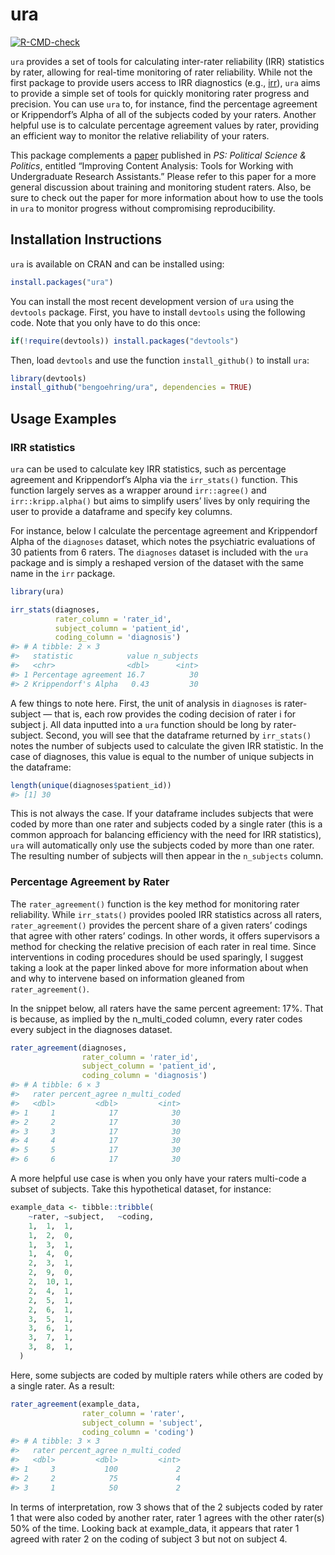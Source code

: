 
<!-- README.md is generated from README.Rmd. Please edit that file -->

# ura

<!-- badges: start -->

[![R-CMD-check](https://github.com/bengoehring/ura/actions/workflows/R-CMD-check.yaml/badge.svg)](https://github.com/bengoehring/ura/actions/workflows/R-CMD-check.yaml)
<!-- badges: end -->

`ura` provides a set of tools for calculating inter-rater reliability
(IRR) statistics by rater, allowing for real-time monitoring of rater
reliability. While not the first package to provide users access to IRR
diagnostics (e.g., [irr](https://cran.r-project.org/package=irr)), `ura`
aims to provide a simple set of tools for quickly monitoring rater
progress and precision. You can use `ura` to, for instance, find the
percentage agreement or Krippendorf’s Alpha of all of the subjects coded
by your raters. Another helpful use is to calculate percentage agreement
values by rater, providing an efficient way to monitor the relative
reliability of your raters.

This package complements a
[paper](https://bengoehring.github.io/improving-content-analysis-tools-for-working-with-undergraduate-research-assistants.pdf)
published in *PS: Political Science & Politics*, entitled “Improving
Content Analysis: Tools for Working with Undergraduate Research
Assistants.” Please refer to this paper for a more general discussion
about training and monitoring student raters. Also, be sure to check out
the paper for more information about how to use the tools in `ura` to
monitor progress without compromising reproducibility.

## Installation Instructions

`ura` is available on CRAN and can be installed using:

``` r
install.packages("ura")
```

You can install the most recent development version of `ura` using the
`devtools` package. First, you have to install `devtools` using the
following code. Note that you only have to do this once:

``` r
if(!require(devtools)) install.packages("devtools")
```

Then, load `devtools` and use the function `install_github()` to install
`ura`:

``` r
library(devtools)
install_github("bengoehring/ura", dependencies = TRUE)
```

## Usage Examples

### IRR statistics

`ura` can be used to calculate key IRR statistics, such as percentage
agreement and Krippendorf’s Alpha via the `irr_stats()` function. This
function largely serves as a wrapper around `irr::agree()` and
`irr::kripp.alpha()` but aims to simplify users’ lives by only requiring
the user to provide a dataframe and specify key columns.

For instance, below I calculate the percentage agreement and Krippendorf
Alpha of the `diagnoses` dataset, which notes the psychiatric
evaluations of 30 patients from 6 raters. The `diagnoses` dataset is
included with the `ura` package and is simply a reshaped version of the
dataset with the same name in the `irr` package.

``` r
library(ura)

irr_stats(diagnoses,
          rater_column = 'rater_id',
          subject_column = 'patient_id',
          coding_column = 'diagnosis')
#> # A tibble: 2 × 3
#>   statistic            value n_subjects
#>   <chr>                <dbl>      <int>
#> 1 Percentage agreement 16.7          30
#> 2 Krippendorf's Alpha   0.43         30
```

A few things to note here. First, the unit of analysis in `diagnoses` is
rater-subject — that is, each row provides the coding decision of rater
i for subject j. All data inputted into a `ura` function should be long
by rater-subject. Second, you will see that the dataframe returned by
`irr_stats()` notes the number of subjects used to calculate the given
IRR statistic. In the case of diagnoses, this value is equal to the
number of unique subjects in the dataframe:

``` r
length(unique(diagnoses$patient_id))
#> [1] 30
```

This is not always the case. If your dataframe includes subjects that
were coded by more than one rater and subjects coded by a single rater
(this is a common approach for balancing efficiency with the need for
IRR statistics), `ura` will automatically only use the subjects coded by
more than one rater. The resulting number of subjects will then appear
in the `n_subjects` column.

### Percentage Agreement by Rater

The `rater_agreement()` function is the key method for monitoring rater
reliability. While `irr_stats()` provides pooled IRR statistics across
all raters, `rater_agreement()` provides the percent share of a given
raters’ codings that agree with other raters’ codings. In other words,
it offers supervisors a method for checking the relative precision of
each rater in real time. Since interventions in coding procedures should
be used sparingly, I suggest taking a look at the paper linked above for
more information about when and why to intervene based on information
gleaned from `rater_agreement()`.

In the snippet below, all raters have the same percent agreement: 17%.
That is because, as implied by the n_multi_coded column, every rater
codes every subject in the diagnoses dataset.

``` r
rater_agreement(diagnoses,
                rater_column = 'rater_id',
                subject_column = 'patient_id',
                coding_column = 'diagnosis')
#> # A tibble: 6 × 3
#>   rater percent_agree n_multi_coded
#>   <dbl>         <dbl>         <int>
#> 1     1            17            30
#> 2     2            17            30
#> 3     3            17            30
#> 4     4            17            30
#> 5     5            17            30
#> 6     6            17            30
```

A more helpful use case is when you only have your raters multi-code a
subset of subjects. Take this hypothetical dataset, for instance:

``` r
example_data <- tibble::tribble(
    ~rater, ~subject,   ~coding,
    1,  1,  1,
    1,  2,  0,
    1,  3,  1,
    1,  4,  0,
    2,  3,  1,
    2,  9,  0,
    2,  10, 1,
    2,  4,  1,
    2,  5,  1,
    2,  6,  1,
    3,  5,  1,
    3,  6,  1,
    3,  7,  1,
    3,  8,  1,
  )
```

Here, some subjects are coded by multiple raters while others are coded
by a single rater. As a result:

``` r
rater_agreement(example_data,
                rater_column = 'rater',
                subject_column = 'subject',
                coding_column = 'coding')
#> # A tibble: 3 × 3
#>   rater percent_agree n_multi_coded
#>   <dbl>         <dbl>         <int>
#> 1     3           100             2
#> 2     2            75             4
#> 3     1            50             2
```

In terms of interpretation, row 3 shows that of the 2 subjects coded by
rater 1 that were also coded by another rater, rater 1 agrees with the
other rater(s) 50% of the time. Looking back at example_data, it appears
that rater 1 agreed with rater 2 on the coding of subject 3 but not on
subject 4.
